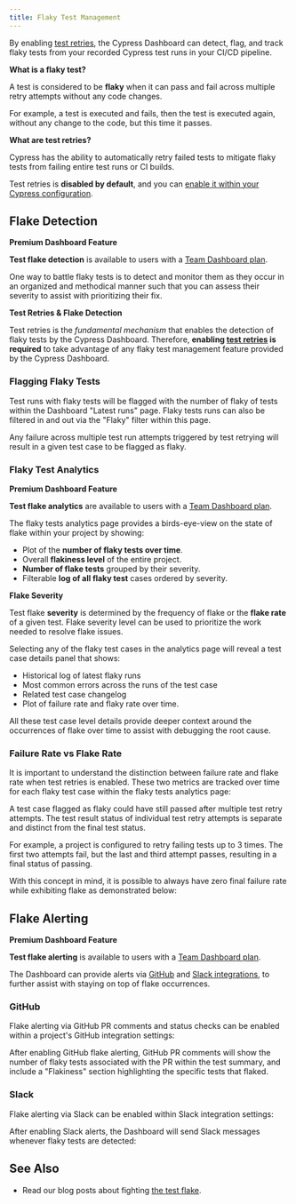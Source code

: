 ```yaml
---
title: Flaky Test Management
---
```


By enabling [test retries](/guides/guides/test-retries), the Cypress Dashboard
can detect, flag, and track flaky tests from your recorded Cypress test runs in
your CI/CD pipeline.

<Alert type="info">

<strong class="alert-header">What is a flaky test?</strong>

A test is considered to be **flaky** when it can pass and fail across multiple
retry attempts without any code changes.

For example, a test is executed and fails, then the test is executed again,
without any change to the code, but this time it passes.

</Alert>

<Alert type="info">

<strong class="alert-header">What are test retries?</strong>

Cypress has the ability to automatically retry failed tests to mitigate flaky
tests from failing entire test runs or CI builds.

Test retries is **disabled by default**, and you can
[enable it within your Cypress configuration](/guides/guides/test-retries#Configure-Test-Retries).

</Alert>

## Flake Detection

<Alert type="success">

<strong class="alert-header"><Icon name="star"></Icon> Premium Dashboard
Feature</strong>

**Test flake detection** is available to users with a
[Team Dashboard plan](https://cypress.io/pricing).

</Alert>

One way to battle flaky tests is to detect and monitor them as they occur in an
organized and methodical manner such that you can assess their severity to
assist with prioritizing their fix.

<Alert type="warning">

<strong class="alert-header">Test Retries & Flake Detection</strong>

Test retries is the _fundamental mechanism_ that enables the detection of flaky
tests by the Cypress Dashboard. Therefore, **enabling
[test retries](/guides/guides/test-retries#Configure-Test-Retries) is required**
to take advantage of any flaky test management feature provided by the Cypress
Dashboard.

</Alert>

### Flagging Flaky Tests

Test runs with flaky tests will be flagged with the number of flaky of tests
within the Dashboard "Latest runs" page. Flaky tests runs can also be filtered
in and out via the "Flaky" filter within this page.

<DocsImage src="/img/dashboard/flaky-test-management/flaky-runs-view.png" alt="Flagging flaky tests runs in Cypress Dashboard" ></DocsImage>

Any failure across multiple test run attempts triggered by test retrying will
result in a given test case to be flagged as flaky.

### Flaky Test Analytics

<Alert type="success">

<strong class="alert-header"><Icon name="star"></Icon> Premium Dashboard
Feature</strong>

**Test flake analytics** are available to users with a
[Team Dashboard plan](https://cypress.io/pricing).

</Alert>

The flaky tests analytics page provides a birds-eye-view on the state of flake
within your project by showing:

- Plot of the **number of flaky tests over time**.
- Overall **flakiness level** of the entire project.
- **Number of flake tests** grouped by their severity.
- Filterable **log of all flaky test** cases ordered by severity.

<Alert type="info">

<strong class="alert-header">Flake Severity</strong>

Test flake **severity** is determined by the frequency of flake or the **flake
rate** of a given test. Flake severity level can be used to prioritize the work
needed to resolve flake issues.

</Alert>

<DocsImage src="/img/dashboard/flaky-test-management/flake-analytics.png" alt="Flaky tests analytics" ></DocsImage>

Selecting any of the flaky test cases in the analytics page will reveal a test
case details panel that shows:

- Historical log of latest flaky runs
- Most common errors across the runs of the test case
- Related test case changelog
- Plot of failure rate and flaky rate over time.

All these test case level details provide deeper context around the occurrences
of flake over time to assist with debugging the root cause.

<DocsImage src="/img/dashboard/flaky-test-management/flake-panel.png" alt="Flaky tests analytics details panel" ></DocsImage>

### Failure Rate vs Flake Rate

It is important to understand the distinction between failure rate and flake
rate when test retries is enabled. These two metrics are tracked over time for
each flaky test case within the flaky tests analytics page:

<DocsImage src="/img/dashboard/flaky-test-management/flake-v-fail-2.png" alt="flake rate vs fail rate" ></DocsImage>

A test case flagged as flaky could have still passed after multiple test retry
attempts. The test result status of individual test retry attempts is separate
and distinct from the final test status.

For example, a project is configured to retry failing tests up to 3 times. The
first two attempts fail, but the last and third attempt passes, resulting in a
final status of passing.

With this concept in mind, it is possible to always have zero final failure rate
while exhibiting flake as demonstrated below:

<DocsImage src="/img/dashboard/flaky-test-management/flake-v-fail-1.png" alt="flake rate vs fail rate" ></DocsImage>

## Flake Alerting

<Alert type="success">

<strong class="alert-header"><Icon name="star"></Icon> Premium Dashboard
Feature</strong>

**Test flake alerting** is available to users with a
[Team Dashboard plan](https://cypress.io/pricing).

</Alert>

The Dashboard can provide alerts via
[GitHub](/guides/dashboard/github-integration) and
[Slack integrations](/guides/dashboard/slack-integration), to further assist
with staying on top of flake occurrences.

### GitHub

Flake alerting via GitHub PR comments and status checks can be enabled within a
project's GitHub integration settings:

<DocsImage src="/img/dashboard/flaky-test-management/gh-flake.png" alt="GitHub flake alert settings" ></DocsImage>

After enabling GitHub flake alerting, GitHub PR comments will show the number of
flaky tests associated with the PR within the test summary, and include a
"Flakiness" section highlighting the specific tests that flaked.

<DocsImage src="/img/dashboard/flaky-test-management/flake-pr-comment.png" alt="GitHub flake alert pr comment" ></DocsImage>

### Slack

Flake alerting via Slack can be enabled within Slack integration settings:

<DocsImage src="/img/dashboard/flaky-test-management/slack-flake.png" alt="Slack flake alert settings" ></DocsImage>

After enabling Slack alerts, the Dashboard will send Slack messages whenever
flaky tests are detected:

<DocsImage src="/img/dashboard/flaky-test-management/flake-slack-alert.png" alt="Slack flake alert" ></DocsImage>

## See Also

- Read our blog posts about fighting
  [the test flake](https://cypress.io/blog/tag/flake/).
